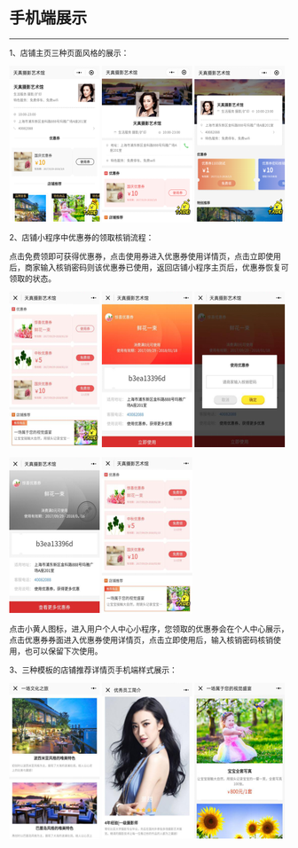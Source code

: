 # 手机端展示

---

1、店铺主页三种页面风格的展示：

![](/assets/import.png46663) ![](/assets/import.png466321) ![](/assets/import.png7412589)

2、店铺小程序中优惠券的领取核销流程：

点击免费领即可获得优惠券，点击使用券进入优惠券使用详情页，点击立即使用后，商家输入核销密码则该优惠券已使用，返回店铺小程序主页后，优惠券恢复可领取的状态。

![](/assets/import.png45645) ![](/assets/import.png65465) ![](/assets/import.png25445)

![](/assets/import.png14565) ![](/assets/import.png25889)

点击小黄人图标，进入用户个人中心小程序，您领取的优惠券会在个人中心展示，点击优惠券券面进入优惠券使用详情页，点击立即使用后，输入核销密码核销使用，也可以保留下次使用。

3、三种模板的店铺推荐详情页手机端样式展示：

![](/assets/import.png32552) ![](/assets/import.png58998) ![](/assets/import.png58778)


